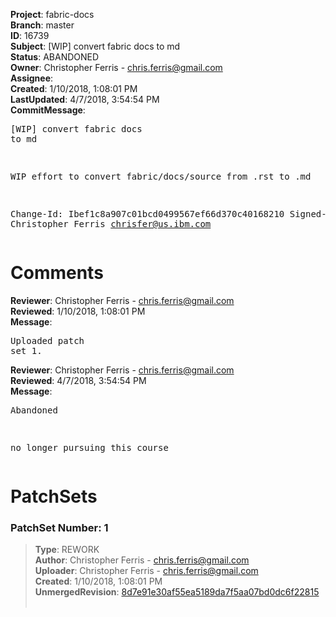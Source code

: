 <strong>Project</strong>: fabric-docs<br><strong>Branch</strong>: master<br><strong>ID</strong>: 16739<br><strong>Subject</strong>: [WIP] convert fabric docs to md<br><strong>Status</strong>: ABANDONED<br><strong>Owner</strong>: Christopher Ferris - chris.ferris@gmail.com<br><strong>Assignee</strong>:<br><strong>Created</strong>: 1/10/2018, 1:08:01 PM<br><strong>LastUpdated</strong>: 4/7/2018, 3:54:54 PM<br><strong>CommitMessage</strong>:<br><pre>[WIP] convert fabric docs to md

WIP effort to convert fabric/docs/source from .rst to .md

Change-Id: Ibef1c8a907c01bcd0499567ef66d370c40168210
Signed-off-by: Christopher Ferris <chrisfer@us.ibm.com>
</pre><h1>Comments</h1><strong>Reviewer</strong>: Christopher Ferris - chris.ferris@gmail.com<br><strong>Reviewed</strong>: 1/10/2018, 1:08:01 PM<br><strong>Message</strong>: <pre>Uploaded patch set 1.</pre><strong>Reviewer</strong>: Christopher Ferris - chris.ferris@gmail.com<br><strong>Reviewed</strong>: 4/7/2018, 3:54:54 PM<br><strong>Message</strong>: <pre>Abandoned

no longer pursuing this course</pre><h1>PatchSets</h1><h3>PatchSet Number: 1</h3><blockquote><strong>Type</strong>: REWORK<br><strong>Author</strong>: Christopher Ferris - chris.ferris@gmail.com<br><strong>Uploader</strong>: Christopher Ferris - chris.ferris@gmail.com<br><strong>Created</strong>: 1/10/2018, 1:08:01 PM<br><strong>UnmergedRevision</strong>: [8d7e91e30af55ea5189da7f5aa07bd0dc6f22815](https://github.com/hyperledger-gerrit-archive/fabric-docs/commit/8d7e91e30af55ea5189da7f5aa07bd0dc6f22815)<br><br></blockquote>
